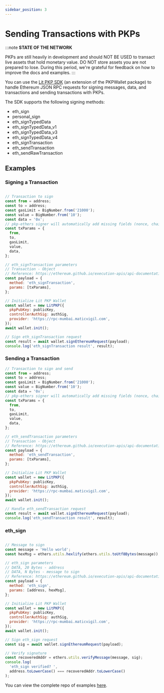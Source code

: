 ```yaml
---
sidebar_position: 3
---
```


# Sending Transactions with PKPs

:::note
**STATE OF THE NETWORK**

PKPs are still heavily in development and should NOT BE USED to transact live assets that hold monetary value. DO NOT store assets you are not prepared to lose. During this period, we're grateful for feedback on how to improve the docs and examples.
:::

You can use the [Lit PKP SDK](https://github.com/LIT-Protocol/lit-pkp-sdk) (an extension of the PKPWallet package) to handle Ethereum JSON RPC requests for signing messages, data, and transactions and sending transactions with PKPs.

The SDK supports the following signing methods:

- eth_sign
- personal_sign
- eth_signTypedData
- eth_signTypedData_v1
- eth_signTypedData_v3
- eth_signTypedData_v4
- eth_signTransaction
- eth_sendTransaction
- eth_sendRawTransaction

## Examples

### Signing a Transaction

```js

// Transaction to sign
const from = address;
const to = address;
const gasLimit = BigNumber.from('21000');
const value = BigNumber.from('10');
const data = '0x';
// pkp-ethers signer will automatically add missing fields (nonce, chainId, gasPrice, gasLimit)
const txParams = {
  from,
  to,
  gasLimit,
  value,
  data,
};

// eth_signTransaction parameters
// Transaction - Object
// Reference: https://ethereum.github.io/execution-apis/api-documentation/#eth_signTransaction
const payload = {
  method: 'eth_signTransaction',
  params: [txParams],
};

// Initialize Lit PKP Wallet
const wallet = new LitPKP({
  pkpPubKey: publicKey,
  controllerAuthSig: authSig,
  provider: 'https://rpc-mumbai.maticvigil.com',
});
await wallet.init();

// Sign eth_signTransaction request
const result = await wallet.signEthereumRequest(payload);
console.log('eth_signTransaction result', result);

```

### Sending a Transaction

``` js
// Transaction to sign and send
const from = address;
const to = address;
const gasLimit = BigNumber.from('21000');
const value = BigNumber.from('10');
const data = '0x';
// pkp-ethers signer will automatically add missing fields (nonce, chainId, gasPrice, gasLimit)
const txParams = {
  from,
  to,
  gasLimit,
  value,
  data,
};

// eth_sendTransaction parameters
// Transaction - Object
// Reference: https://ethereum.github.io/execution-apis/api-documentation/#eth_sendTransaction
const payload = {
  method: 'eth_sendTransaction',
  params: [txParams],
};

// Initialize Lit PKP Wallet
const wallet = new LitPKP({
  pkpPubKey: publicKey,
  controllerAuthSig: authSig,
  provider: 'https://rpc-mumbai.maticvigil.com',
});
await wallet.init();

// Handle eth_sendTransaction request
const result = await wallet.signEthereumRequest(payload);
console.log('eth_sendTransaction result', result);

```

### eth_sign

``` js

// Message to sign
const message = 'Hello world';
const hexMsg = ethers.utils.hexlify(ethers.utils.toUtf8Bytes(message));

// eth_sign parameters
// DATA, 20 Bytes - address
// DATA, N Bytes - message to sign
// Reference: https://ethereum.github.io/execution-apis/api-documentation/#eth_sign
const payload = {
  method: 'eth_sign',
  params: [address, hexMsg],
};

// Initialize Lit PKP Wallet
const wallet = new LitPKP({
  pkpPubKey: publicKey,
  controllerAuthSig: authSig,
  provider: 'https://rpc-mumbai.maticvigil.com',
});
await wallet.init();

// Sign eth_sign request
const sig = await wallet.signEthereumRequest(payload);

// Verify signature
const recoveredAddr = ethers.utils.verifyMessage(message, sig);
console.log(
  'eth_sign verified? ',
  address.toLowerCase() === recoveredAddr.toLowerCase()
);

```

You can view the complete repo of examples [here](https://github.com/LIT-Protocol/lit-pkp-sdk/tree/main/examples).